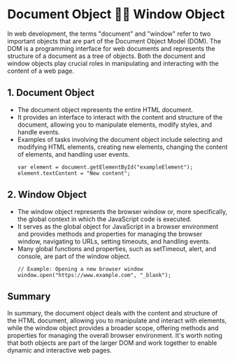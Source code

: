 # Document Object 🤜🤛 Window Object

In web development, the terms "document" and "window" refer to two important objects that are part of the Document Object Model (DOM). The DOM is a programming interface for web documents and represents the structure of a document as a tree of objects. Both the document and window objects play crucial roles in manipulating and interacting with the content of a web page.

## 1. Document Object
+ The document object represents the entire HTML document.
+ It provides an interface to interact with the content and structure of the document, allowing you to manipulate elements, modify styles, and handle events.
+ Examples of tasks involving the document object include selecting and modifying HTML elements, creating new elements, changing the content of elements, and handling user events.
  ```
  var element = document.getElementById("exampleElement");
  element.textContent = "New content";
  ```

## 2. Window Object
+ The window object represents the browser window or, more specifically, the global context in which the JavaScript code is executed.
+ It serves as the global object for JavaScript in a browser environment and provides methods and properties for managing the browser window, navigating to URLs, setting timeouts, and handling events.
+ Many global functions and properties, such as setTimeout, alert, and console, are part of the window object.
  ```
  // Example: Opening a new browser window
  window.open("https://www.example.com", "_blank");
  ```

## Summary
In summary, the document object deals with the content and structure of the HTML document, allowing you to manipulate and interact with elements, while the window object provides a broader scope, offering methods and properties for managing the overall browser environment. It's worth noting that both objects are part of the larger DOM and work together to enable dynamic and interactive web pages.
